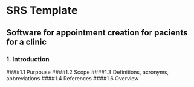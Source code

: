 # SRS Template
## Software for appointment creation for pacients for a clinic
### 1. Introduction
####1.1 Purpouse
####1.2 Scope 
####1.3 Definitions, acronyms, abbreviations
####1.4 References
####1.6 Overview

